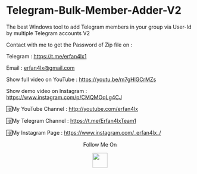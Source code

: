 # Telegram-Bulk-Member-Adder-V2
The best Windows tool to add Telegram members in your group via User-Id by multiple Telegram accounts V2

Contact with me to get the Password of Zip file on :

 Telegram : https://t.me/erfan4lx1
  
 Email : erfan4lx@gmail.com
  
Show full video on YouTube : https://youtu.be/m7gHlGCrMZs

Show demo video on Instagram : https://www.instagram.com/p/CMQMOqLg4CJ

🆔My YouTube Channel : http://youtube.com/erfan4lx

🆔My Telegram Channel : https://t.me/Erfan4lxTeam1

🆔My Instagram Page : https://www.instagram.com/_erfan4lx_/

<p align="center">
  Follow Me On
</p>
<p align="center">
  <a href="https://www.youtube.com/c/erfan4lx?sub_confirmation=1">
    <img src="https://www.iconsdb.com/icons/preview/black/youtube-4-xxl.png" width="40" height="40">
  </a>
</p>
